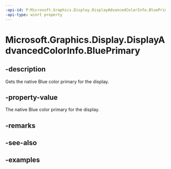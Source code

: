 ```yaml
---
-api-id: P:Microsoft.Graphics.Display.DisplayAdvancedColorInfo.BluePrimary
-api-type: winrt property
---
```


# Microsoft.Graphics.Display.DisplayAdvancedColorInfo.BluePrimary

<!--
public Windows.Foundation.Point BluePrimary { get; }
-->

## -description

Gets the native Blue color primary for the display.

## -property-value

The native Blue color primary for the display.

## -remarks

## -see-also

## -examples
